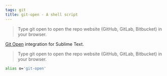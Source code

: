 ```yaml
---
tags: git
title: git-open - A shell script
---
```


> Type git open to open the repo website (GitHub, GitLab, Bitbucket) in your browser.

[Git Open](https://github.com/paulirish/git-open) integration for Sublime Text.

> Type git open to open the repo website (GitHub, GitLab, Bitbucket) in your browser.


```bash
alias o='git-open'
```
